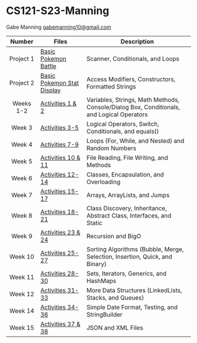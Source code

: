 # CS121-S23-Manning

Gabe Manning
gabemanning10@gmail.com


| Number | Files | Description |
| :----: | ------ | ----------- |
| Project 1 | [Basic Pokemon Battle](https://github.com/Gabe-Manning/CS121-S23-Manning/tree/main/Main/Project1/src)   |Scanner, Conditionals, and Loops|
| Project 2 | [Basic Pokemon Stat Display](https://github.com/Gabe-Manning/CS121-S23-Manning/tree/main/Main/Project2/src)   |Access Modifiers, Constructors, Formatted Strings|
| Weeks 1-2 | [Activities 1 & 2](https://github.com/Gabe-Manning/CS121-S23-Manning/tree/main/Main/CS121Activities/src/week2) | Variables, Strings, Math Methods, Console/Dialog Box, Conditionals, and Logical Operators |
| Week 3 | [Activities 3-5](https://github.com/Gabe-Manning/CS121-S23-Manning/tree/main/Main/CS121Activities/src/week3) | Logical Operators, Switch, Conditionals, and equals() |
| Week 4 | [Activities 7-9](https://github.com/Gabe-Manning/CS121-S23-Manning/tree/main/Main/CS121Activities/src/week4) | Loops (For, While, and Nested) and Random Numbers |
| Week 5 | [Activities 10 & 11](https://github.com/Gabe-Manning/CS121-S23-Manning/tree/main/Main/CS121Activities/src/week5) | File Reading, File Writing, and Methods |
| Week 6 | [Activities 12-14](https://github.com/Gabe-Manning/CS121-S23-Manning/tree/main/Main/CS121Activities/src/week6) | Classes, Encapsulation, and Overloading |
| Week 7 | [Activities 15-17](https://github.com/Gabe-Manning/CS121-S23-Manning/tree/main/Main/CS121Activities/src/week7) | Arrays, ArrayLists, and Jumps |
| Week 8 | [Activities 18-21](https://github.com/Gabe-Manning/CS121-S23-Manning/tree/main/Main/CS121Activities/src/week8) | Class Discovery, Inheritance, Abstract Class, Interfaces, and Static |
| Week 9 | [Activities 23 & 24](https://github.com/Gabe-Manning/CS121-S23-Manning/tree/main/Main/CS121Activities/src/week9) | Recursion and BigO |
| Week 10 | [Activities 25-27](https://github.com/Gabe-Manning/CS121-S23-Manning/tree/main/Main/CS121Activities/src/week10) | Sorting Algorithms (Bubble, Merge, Selection, Insertion, Quick, and Binary) |
| Week 11 | [Activities 28-30](https://github.com/Gabe-Manning/CS121-S23-Manning/tree/main/Main/CS121Activities/src/week11) | Sets, Iterators, Generics, and HashMaps |
| Week 12 | [Activities 31-33](https://github.com/Gabe-Manning/CS121-S23-Manning/tree/main/Main/CS121Activities/src/week12) | More Data Structures (LinkedLists, Stacks, and Queues) |
| Week 14 | [Activities 34-36](https://github.com/Gabe-Manning/CS121-S23-Manning/tree/main/Main/CS121Activities/src/week14) | Simple Date Format, Testing, and StringBuilder |
| Week 15 | [Activities 37 & 38](https://github.com/Gabe-Manning/CS121-S23-Manning/tree/main/Main/CS121Activities/src/week15) | JSON and XML Files |

